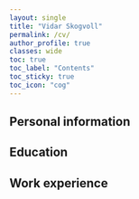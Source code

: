 ```yaml
---
layout: single
title: "Vidar Skogvoll"
permalink: /cv/
author_profile: true
classes: wide
toc: true
toc_label: "Contents"
toc_sticky: true
toc_icon: "cog"
---
```


## Personal information


## Education


## Work experience



